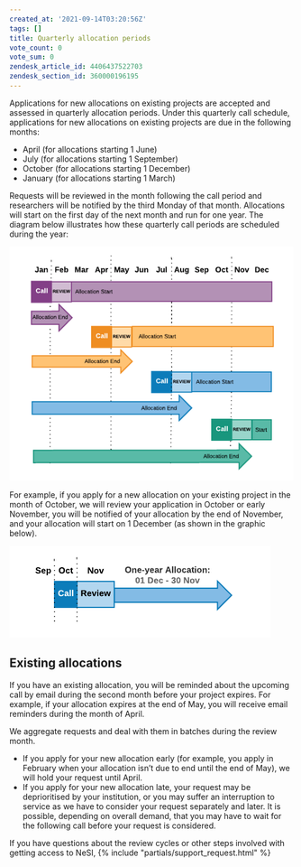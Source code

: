 ```yaml
---
created_at: '2021-09-14T03:20:56Z'
tags: []
title: Quarterly allocation periods
vote_count: 0
vote_sum: 0
zendesk_article_id: 4406437522703
zendesk_section_id: 360000196195
---
```


Applications for new allocations on existing projects are accepted and
assessed in quarterly allocation periods. Under this quarterly call
schedule, applications for new allocations on existing projects are due
in the following months:

- April (for allocations starting 1 June)
- July (for allocations starting 1 September)
- October (for allocations starting 1 December)
- January (for allocations starting 1 March)

Requests will be reviewed in the month following the call period and
researchers will be notified by the third Monday of that month.
Allocations will start on the first day of the next month and run for
one year. The diagram below illustrates how these quarterly call periods
are scheduled during the year:

![Quarterly\_Allocation\_Periods\_2021\_\_1\_.png](../../../assets/images/Quarterly_allocation_periods.png)

For example, if you apply for a new allocation on your existing project
in the month of October, we will review your application in October or
early November, you will be notified of your allocation by the end of
November, and your allocation will start on 1 December (as shown in the
graphic below).

![Blank\_Diagram\_\_1\_.png](../../../assets/images/Quarterly_allocation_periods_0.png)

## Existing allocations

If you have an existing allocation, you will be reminded about the
upcoming call by email during the second month before your project
expires. For example, if your allocation expires at the end of May, you
will receive email reminders during the month of April.

We aggregate requests and deal with them in batches during the review
month.

- If you apply for your new allocation early (for example, you apply
    in February when your allocation isn’t due to end until the end of
    May), we will hold your request until April.
- If you apply for your new allocation late, your request may be
    deprioritised by your institution, or you may suffer an interruption
    to service as we have to consider your request separately and later.
    It is possible, depending on overall demand, that you may have to
    wait for the following call before your request is considered.

If you have questions about the review cycles or other steps involved
with getting access to NeSI, {% include "partials/support_request.html" %}
